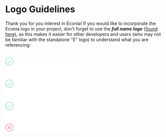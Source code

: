 # Logo Guidelines

Thank you for you interest in Econia!
If you would like to incorporate the Econia logo in your project, don't forget to use the **_full name logo_** ([found here](https://drive.google.com/drive/folders/1vOKDEwtNCN9QDV3yQxdxRVWnH8RGOZtF?usp=sharing)), as this makes it easier for other developers and users (who may not be familiar with the standalone "E" logo) to understand what you are referencing:

<br>

<img src="../../.assets/powered-by-guidelines.png" width="237" height="234" />